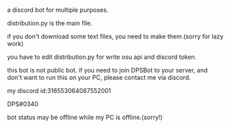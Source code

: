 a discord bot for multiple purposes.

distribution.py is the main file.

if you don't download some text files, you need to make them.(sorry for lazy work)

you have to edit distribution.py for write osu api and discord token.

this bot is not public bot. if you need to join DPSBot to your server, and don't want to run this on your PC, please contact me via discord.

my discord id:316553064087552001

DPS#0340

bot status may be offline while my PC is offline.(sorry!)